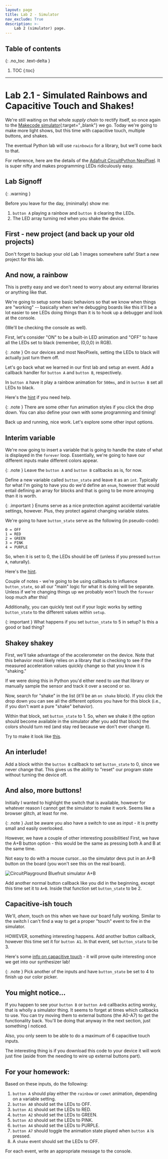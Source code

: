 ```yaml
---
layout: page
title: Lab 2 - Simulator
nav_exclude: True
description: >-
    Lab 2 (simulator) page.
---
```


## Table of contents
{: .no_toc .text-delta }

1. TOC
{:toc}

---

# Lab 2.1 - Simulated Rainbows and Capacitive Touch and Shakes!

We're still waiting on that whole *supply chain* to rectify itself, so once again to the [Makecode simulator](https://maker.makecode.com/){:target="_blank"} we go.  Today we're going to make more light shows, but this time with capacitive touch, multiple buttons, and shakes.

The eventual Python lab will use `rainbowio` for a library, but we'll come back to that.

For reference, here are the details of the [Adafruit CircuitPython NeoPixel](https://learn.adafruit.com/adafruit-circuit-playground-express/circuitpython-neopixel).  It is super nifty and makes programming LEDs ridiculously easy.

## Lab Signoff

{: .warning } 

Before you leave for the day, (minimally) show me:

1. `button A` playing a rainbow and `button B` clearing the LEDs.
2. The LED array turning red when you shake the device.

## First - new project (and back up your old projects)

Don't forget to backup your old Lab 1 images somewhere safe!  Start a new project for this lab.

## And now, a rainbow

This is pretty easy and we don't need to worry about any external libraries or anything like that.

We're going to setup some basic behaviors so that we know when things are "working" -- basically when we're debugging boards like this it'll be a lot easier to see LEDs doing things than it is to hook up a debugger and look at the console.

(We'll be checking the console as well).

First, let's consider "ON" to be a built-in LED animation and "OFF" to have all the LEDs set to black (remember, (0,0,0) in RGB).

{: .note }
On our devices and most NeoPixels, setting the LEDs to black will actually just turn them off.

Let's go back what we learned in our first lab and setup an event.  Add a callback handler for `button A` and `button B`, respectively.

In `button A` have it play a rainbow animation for `500ms`, and in `button B` set all LEDs to black.

Here's the [hint](/gvsu-cis373/assets/images/lab21-setup.png) if you need help.

{: .note }
There are some other fun animation styles if you click the drop down.  You can also define your own with some programming and timing!

Back up and running, nice work.  Let's explore some other input options.

## Interim variable

We're now going to insert a variable that is going to handle the state of what is displayed in the `forever` loop.  Essentially, we're going to have our different inputs make different colors appear.

{: .note }
Leave the `button A` and `button B` callbacks as is, for now.

Define a new variable called `button_state` and leave it as an `int`.  Typically for what I'm going to have you do we'd define an `enum`, however that would entail defining an array for blocks and that is going to be more annoying than it is worth.

{: .important }
Enums serve as a nice protection against accidental variable settings, however.  Plus, they protect against changing variable states.  

We're going to have `button_state` serve as the following (in pseudo-code):

```
0 = OFF
1 = RED
2 = GREEN
3 = PINK
4 = PURPLE
```

So, when it is set to 0, the LEDs should be off (unless if you pressed `button A`, naturally).

Here's the [hint](/gvsu-cis373/assets/images/lab21-setup-2.png).

Couple of notes - we're going to be using callbacks to influence `button_state`, so all our "main" logic for what it is doing will be separate.  Unless if we're changing things up we probably won't touch the `forever` loop much after this!

Additionally, you can quickly test out if your logic works by setting `button_state` to the different values within `setup`.

{: important }
What happens if you set `button_state` to 5 in setup?  Is this a good or bad thing?

## Shakey shakey

First, we'll take advantage of the accelerometer on the device.  Note that this behavior most likely relies on a library that is checking to see if the measured acceleration values quickly change so that you know it is "shaking."

If we were doing this in Python you'd either need to use that library or manually sample the sensor and track it over a second or so.

Now, search for "shake" in the list (it'll be an `on shake` block).  If you click the drop down you can see all the different options you have for this block (i.e., if you don't want a pure "shake" behavior).

Within that block, set `button_state` to 1.  So, when we shake it (the option should become available in the simulator after you add that block) the colors should turn red (and stay red because we don't ever change it).

Try to make it look like [this](/gvsu-cis373/assets/images/lab21-shake.png).

## An interlude!

Add a block within the `button B` callback to set `button_state` to 0, since we never change that.  This gives us the ability to "reset" our program state without turning the device off.

## And also, more buttons!

Initially I wanted to highlight the switch that is available, however for whatever reason I cannot get the simulator to make it work.  Seems like a browser glitch, at least for me.

{: .note }
Just be aware you also have a switch to use as input - it is pretty small and easily overlooked.

However, we have a couple of other interesting possibilities!  First, we have the A+B button option - this would be the same as pressing both A and B at the same time.

Not easy to do with a mouse cursor...so the simulator devs put in an A+B button on the board (you won't see this on the real board).

<img alt="CircuitPlayground Bluefruit simulator A+B" src="/gvsu-cis373/assets/images/lab21-ab.png" />

Add another normal button callback like you did in the beginning, except this time set it to `A+B`.  Inside that function set `button_state` to be 2.  

## Capacitive-ish touch

We'll, *ahem*, touch on this when we have our board fully working.  Similar to the switch I can't find a way to get a proper "touch" event to fire in the simulator.

HOWEVER, something interesting happens.  Add another button callback, however this time set it for `button A1`.  In that event, set `button_state` to be 3.

Here's some [info on capacitive touch](https://learn.adafruit.com/adafruit-circuit-playground-bluefruit/circuitpython-cap-touch) - it will prove quite interesting once we get into our synthesizer lab!

{: .note }
Pick another of the inputs and have `button_state` be set to 4 to finish up our color picker.

## You might notice...

If you happen to see your `button B` or `button A+B` callbacks acting wonky, that is wholly a simulator thing.  It seems to forget at times which callbacks to use.  You can try moving them to external buttons (the A0-A7) to get the functionality back.  You'll be doing that anyway in the next section, just something I noticed.

Also, you only seem to be able to do a maximum of 6 capacitive touch inputs.

The interesting thing is if you download this code to your device it will work just fine (aside from the needing to wire up external buttons part).

## For your homework:

Based on these inputs, do the following:

1. `button A` should play either the `rainbow` or `comet` animation, depending on a variable setting.
2. `button A0` should set the LEDs to OFF.
3. `button A1` should set the LEDs to RED.
4. `button A2` should set the LEDs to GREEN.
5. `button A3` should set the LEDs to PINK.
6. `button A4` should set the LEDs to PURPLE.
7. `button A7` should toggle the animation state played when `button A` is pressed.
8. A `shake` event should set the LEDs to OFF.

For each event, write an appropriate message to the console.